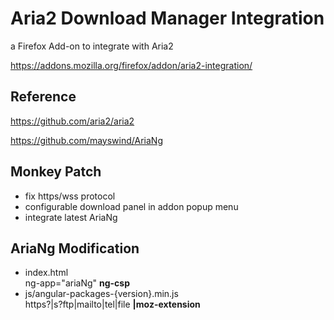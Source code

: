 # Aria2 Download Manager Integration
a Firefox Add-on to integrate with Aria2

https://addons.mozilla.org/firefox/addon/aria2-integration/

## Reference
https://github.com/aria2/aria2

https://github.com/mayswind/AriaNg

## Monkey Patch
* fix https/wss protocol
* configurable download panel in addon popup menu
* integrate latest AriaNg

## AriaNg Modification
* index.html  
ng-app="ariaNg" **ng-csp**
* js/angular-packages-{version}.min.js  
https?|s?ftp|mailto|tel|file **|moz-extension**
